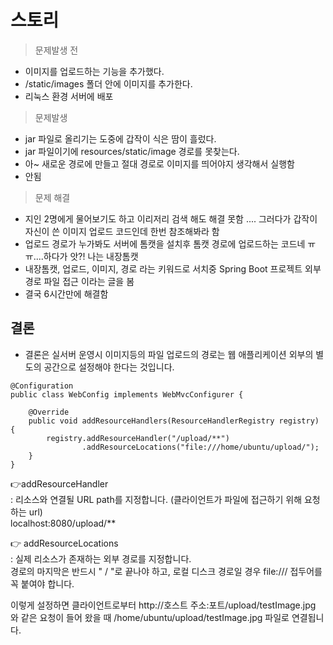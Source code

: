 # 스토리
> 문제발생 전
- 이미지를 업로드하는 기능을 추가했다.  
- /static/images 폴더 안에 이미지를 추가한다.  
- 리눅스 환경 서버에 배포  
> 문제발생  
- jar 파일로 올리기는 도중에 갑작이 식은 땀이 흘렀다.
- jar 파일이기에 resources/static/image 경로를 못찾는다.
- 아~ 새로운 경로에 만들고 절대 경로로 이미지를 띄어야지 생각해서 실행함
- 안됨
> 문제 해결
- 지인 2명에게 물어보기도 하고 이리저리 검색 해도 해결 못함 .... 그러다가 갑작이 자신이 쓴 이미지 업로드 코드인데 한번 참조해봐라 함
- 업로드 경로가 누가봐도 서버에 톰캣을 설치후 톰캣 경로에 업로드하는 코드네 ㅠㅠ....하다가 앗?! 나는 내장톰캣
- 내장톰캣, 업로드, 이미지, 경로 라는 키워드로 서치중 Spring Boot 프로젝트 외부 경로 파일 접근 이라는 글을 봄
- 결국 6시간만에 해결함

## 결론
- 결론은 실서버 운영시 이미지등의 파일 업로드의 경로는 웹 애플리케이션 외부의 별도의 공간으로 설정해야 한다는 것입니다.
```
@Configuration
public class WebConfig implements WebMvcConfigurer {

    @Override
    public void addResourceHandlers(ResourceHandlerRegistry registry) {
        registry.addResourceHandler("/upload/**")
                .addResourceLocations("file:///home/ubuntu/upload/");
    }
}
```

👉addResourceHandler   
 : 리소스와 연결될 URL path를 지정합니다. (클라이언트가 파일에 접근하기 위해 요청하는 url)  
localhost:8080/upload/** 

👉 addResourceLocations  
   : 실제 리소스가 존재하는 외부 경로를 지정합니다.  
경로의 마지막은 반드시 " / "로 끝나야 하고, 로컬 디스크 경로일 경우 file:/// 접두어를 꼭 붙여야 합니다.  
 

이렇게 설정하면 클라이언트로부터 http://호스트 주소:포트/upload/testImage.jpg 와 같은 요청이 들어 왔을 때 /home/ubuntu/upload/testImage.jpg 파일로 연결됩니다.

 
